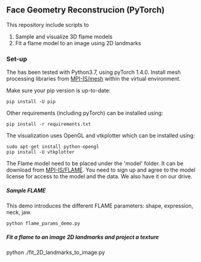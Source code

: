 ## Face Geometry Reconstrucion (PyTorch)

This repository include scripts to
1) Sample and visualize 3D flame models
2) Fit a flame model to an image using 2D landmarks

### Set-up

The has been tested with Python3.7, using pyTorch 1.4.0.
Install mesh processing libraries from [MPI-IS/mesh](https://github.com/MPI-IS/mesh) within the virtual environment.

Make sure your pip version is up-to-date:
```
pip install -U pip
```

Other requirements (including pyTorch) can be installed using:
```
pip install -r requirements.txt
```

The visualization uses OpenGL and vtkplotter which can be installed using:
```
sudo apt-get install python-opengl
pip install -U vtkplotter
```

The Flame model need to be placed under the 'model' folder. It can be download from [MPI-IS/FLAME](http://flame.is.tue.mpg.de/). You need to sign up and agree to the model license for access to the model and the data. We also have it on our drive.


##### Sample FLAME

This demo introduces the different FLAME parameters: shape, expression, neck, jaw.
```
python flame_params_demo.py
```

##### Fit a flame to an image 2D landmarks and project a texture
python ./fit_2D_landmarks_to_image.py
